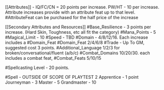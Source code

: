 [[Attributes]] - 
IQ/FC/CN = 20 points per increase. PW/HT - 10 per increase.
Attribute increases provide with an attribute feat up to that level.
#AttributeFeat can be purchased for the half price of the increase

[[Secondary Attributes and Resources]] 
#Base_Resilience - 3 points per increase. (Hard Skin, Toughness, etc all fit the category)
#Mana_Points    - 5
#Magical_Limit - 10
#Speed - TBD
#Domain - 4/8/12/16. Each increase includes a #Domain_Feat 
#Domain_Feat 2/4/6/8
#Trade - Up To GM, suggested cost 3 points.
#Additional_Language 1/2/3 for broken/conversational/fluent (a/b/c)
#Combat_Domains 10/20/30. each includes a combat feat,
#Combat_Feats 5/10/15


#Spellcasting Level - 20 points.

#Spell - OUTSIDE OF SCOPE OF PLAYTEST 2
Apprentice - 1 point
Journeyman - 3
Master - 5
Grandmaster - 10

